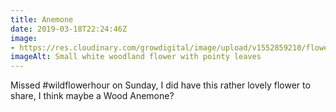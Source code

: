 ```yaml
---
title: Anemone
date: 2019-03-18T22:24:46Z
image: 
- https://res.cloudinary.com/growdigital/image/upload/v1552859210/flower-1B319869.jpg
imageAlt: Small white woodland flower with pointy leaves
---
```


Missed #wildflowerhour on Sunday, I did have this rather lovely flower to share, I think maybe a Wood Anemone?
